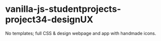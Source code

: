 # vanilla-js-studentprojects-project34-designUX
No templates; full CSS &amp; design webpage and app with handmade icons.
